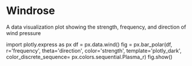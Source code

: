 # Windrose
A data visualization plot showing the strength, frequency, and direction of wind pressure



import plotly.express as px
df = px.data.wind()
fig = px.bar_polar(df, r='frequency', theta='direction',
                   color='strength', template='plotly_dark',
                   color_discrete_sequence= px.colors.sequential.Plasma_r)
fig.show()


